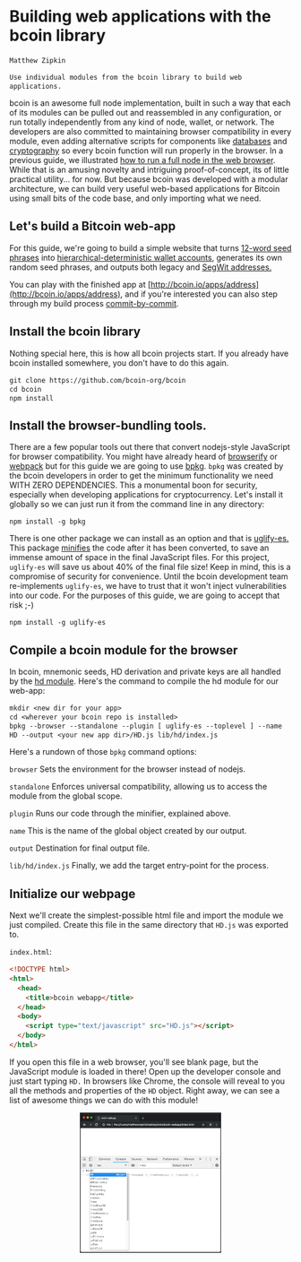 
# Building web applications with the bcoin library

```post-author
Matthew Zipkin
```

```post-description
Use individual modules from the bcoin library to build web applications.
```

bcoin is an awesome full node implementation, built in such a way that
each of its modules can be pulled out and reassembled in any configuration, or
run totally independently from any kind of node, wallet, or network. The developers
are also committed to maintaining browser compatibility in every module, even
adding alternative scripts for components like [databases](https://github.com/bcoin-org/bdb/blob/master/lib/level-browser.js)
and [cryptography](https://github.com/bcoin-org/bcrypto/blob/master/lib/js/sha256.js)
so every bcoin function will run properly in the browser. In a previous guide, we
illustrated [how to run a full node in the web browser](https://bcoin.io/guides/browser).
While that is an amusing novelty and intriguing proof-of-concept, its of little practical
utility... for now. But because bcoin was developed with a modular architecture, we can
build very useful web-based applications for Bitcoin using small bits of the code base,
and only importing what we need.

## Let's build a Bitcoin web-app

For this guide, we're going to build a simple website that turns
[12-word seed phrases](https://github.com/bitcoin/bips/blob/master/bip-0039.mediawiki)
into [hierarchical-deterministic wallet accounts](https://github.com/bitcoin/bips/blob/master/bip-0032.mediawiki),
generates its own random seed phrases, and outputs both legacy and
[SegWit addresses.](https://github.com/bitcoin/bips/blob/master/bip-0173.mediawiki)

You can play with the finished app at [http://bcoin.io/apps/address](http://bcoin.io/apps/address),
and if you're interested you can also step through my build process
[commit-by-commit](https://github.com/pinheadmz/bcoin-webapp/commits).

## Install the bcoin library

Nothing special here, this is how all bcoin projects start. If you already have
bcoin installed somewhere, you don't have to do this again.

```
git clone https://github.com/bcoin-org/bcoin
cd bcoin
npm install
```

## Install the browser-bundling tools.

There are a few popular tools out there that convert nodejs-style JavaScript for
browser compatibility. You might have already heard of [browserify](https://www.npmjs.com/package/browserify)
or [webpack](https://www.npmjs.com/package/webpack) but for this guide we are going
to use [bpkg](https://www.npmjs.com/package/bpkg). `bpkg` was created by the bcoin
developers in order to get the minimum functionality we need WITH ZERO DEPENDENCIES.
This a monumental boon for security, especially when developing applications for cryptocurrency.
Let's install it globally so we can just run it from the command line in any directory:

```
npm install -g bpkg
```

There is one other package we can install as an option and that is [uglify-es.](https://www.npmjs.com/package/uglify-es)
This package [minifies](https://en.wikipedia.org/wiki/Minification_%28programming%29)
the code after it has been converted, to save an immense amount of space in the
final JavaScript files. For this project, `uglify-es` will save us about 40% of
the final file size! Keep in mind, this is a compromise of security for convenience.
Until the bcoin development team re-implements `uglify-es`, we have to trust that
it won't inject vulnerabilities into our code. For the purposes of this guide, we
are going to accept that risk ;-)

```
npm install -g uglify-es
```

## Compile a bcoin module for the browser

In bcoin, mnemonic seeds, HD derivation and private keys are all handled by the
[hd module](https://github.com/bcoin-org/bcoin/tree/master/lib/hd). Here's the command
to compile the hd module for our web-app:

```
mkdir <new dir for your app>
cd <wherever your bcoin repo is installed>
bpkg --browser --standalone --plugin [ uglify-es --toplevel ] --name HD --output <your new app dir>/HD.js lib/hd/index.js
```

Here's a rundown of those `bpkg` command options:

`browser` Sets the environment for the browser instead of nodejs.

`standalone` Enforces universal compatibility, allowing us to access the module
from the global scope.

`plugin` Runs our code through the minifier, explained above.

`name` This is the name of the global object created by our output.

`output` Destination for final output file.

`lib/hd/index.js` Finally, we add the target entry-point for the process.

## Initialize our webpage

Next we'll create the simplest-possible html file and import the module we just compiled.
Create this file in the same directory that `HD.js` was exported to.

`index.html`:
```html
<!DOCTYPE html>
<html>
  <head>
    <title>bcoin webapp</title>
  </head>
  <body>
    <script type="text/javascript" src="HD.js"></script>
  </body>
</html> 
```

If you open this file in a web browser, you'll see blank page, but the JavaScript
module is loaded in there! Open up the developer console and just start typing `HD.`
In browsers like Chrome, the console will reveal to you all the methods and properties
of the `HD` object. Right away, we can see a list of awesome things we can do with
this module!

<div style='text-align: center'>
   <img src='../assets/images/guides/webapp-hd-console.png' style='width:50%'>
 </div>

